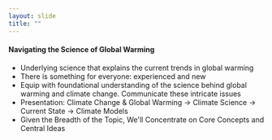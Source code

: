 ```yaml
---
layout: slide
title: ""
---
```

#### Navigating the Science of Global Warming
 - Underlying science that explains the current trends in global warming
 - There is something for everyone: experienced and new 
 - Equip with foundational understanding of the science behind global warming and climate change. Communicate these intricate issues
 - Presentation: Climate Change & Global Warming -> Climate Science -> Current State -> Climate Models
 - Given the Breadth of the Topic, We'll Concentrate on Core Concepts and Central Ideas
 